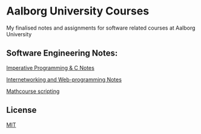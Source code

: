 # Aalborg University Courses

My finalised notes and assignments for software related courses at Aalborg University

## Software Engineering Notes:

[Imperative Programming & C Notes](https://github.com/emil0212/Aalborg-University-Homework/tree/main/Imperative-Programming)

[Internetworking and Web-programming Notes](https://github.com/emil0212/Aalborg-University-Homework/tree/main/Internetworking-and-web-programming)

[Mathcourse scripting](https://github.com/emil0212/Aalborg-University-Homework/tree/main/Probability%20Theory%20and%20Linear%20Algebra)

## License
[MIT](https://choosealicense.com/licenses/mit/)
